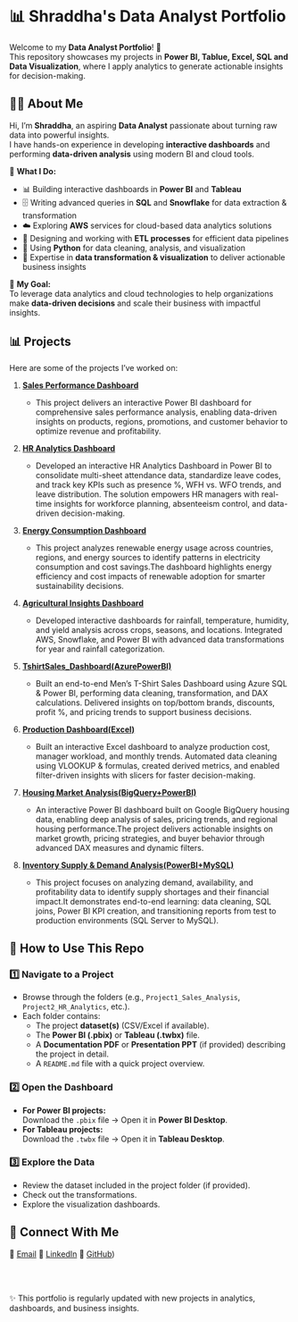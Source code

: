 # 📊 Shraddha's Data Analyst Portfolio  

Welcome to my **Data Analyst Portfolio**! 🚀  
This repository showcases my projects in **Power BI, Tablue, Excel, SQL and Data Visualization**, where I apply analytics to generate actionable insights for decision-making.

## 👩‍💻 About Me  

Hi, I’m **Shraddha**, an aspiring **Data Analyst** passionate about turning raw data into powerful insights.  
I have hands-on experience in developing **interactive dashboards** and performing **data-driven analysis** using modern BI and cloud tools.  

🔹 **What I Do:**  
- 📊 Building interactive dashboards in **Power BI** and **Tableau**  
- 🗄️ Writing advanced queries in **SQL** and **Snowflake** for data extraction & transformation  
- ☁️ Exploring **AWS** services for cloud-based data analytics solutions  
- 🔄 Designing and working with **ETL processes** for efficient data pipelines  
- 🐍 Using **Python** for data cleaning, analysis, and visualization  
- 📝 Expertise in **data transformation & visualization** to deliver actionable business insights  

🎯 **My Goal:**  
To leverage data analytics and cloud technologies to help organizations make **data-driven decisions** and scale their business with impactful insights.  

## 📊 Projects  

Here are some of the projects I’ve worked on:  

1. **[Sales Performance Dashboard](./Project1_Sales_Analysis/)**  
   - This project delivers an interactive Power BI dashboard for comprehensive sales performance analysis, enabling data-driven insights on products, regions, promotions, and customer behavior to optimize revenue and profitability.

2. **[HR Analytics Dashboard](./Project2_HR_Analytics/)**

   - Developed an interactive HR Analytics Dashboard in Power BI to consolidate multi-sheet attendance data, standardize leave codes, and track key KPIs such as presence %, WFH vs. WFO trends, and leave distribution. The solution empowers HR managers with real-time insights for workforce planning, absenteeism control, and data-driven decision-making.

3. **[Energy Consumption Dashboard](./Project3_Energy_Consumption_Analysis/)**

   - This project analyzes renewable energy usage across countries, regions, and energy sources to identify patterns in electricity consumption and cost savings.The dashboard highlights energy efficiency and cost impacts of renewable adoption for smarter sustainability decisions.
  
4. **[Agricultural Insights Dashboard](https://github.com/Shraddhamali2104/Shraddha-Data-Analyst-Portfolio/tree/main/Project4_Agricultural%20Insights%20Dashboard)**

   - Developed interactive dashboards for rainfall, temperature, humidity, and yield analysis across crops, seasons, and locations. Integrated AWS, Snowflake, and Power BI with advanced data transformations for year and rainfall categorization.

5. **[TshirtSales_Dashboard(AzurePowerBI)](./Project6_Excel_ProductionDashboard/)**

   - Built an end-to-end Men’s T-Shirt Sales Dashboard using Azure SQL & Power BI, performing data cleaning, transformation, and DAX calculations.
Delivered insights on top/bottom brands, discounts, profit %, and pricing trends to support business decisions.

6. **[Production Dashboard(Excel)](./Project6_Excel_ProductionDashboard/)**

   - Built an interactive Excel dashboard to analyze production cost, manager workload, and monthly trends. Automated data cleaning using VLOOKUP & formulas, created derived metrics, and enabled filter-driven insights with slicers for faster decision-making.

7. **[Housing Market Analysis(BigQuery+PowerBI)](https://github.com/Shraddhamali2104/Shraddha-Data-Analyst-Portfolio/tree/main/Project7_Housing%20Market%20Analysis(BigQuery%20%2B%20Power%20BI))**

   - An interactive Power BI dashboard built on Google BigQuery housing data, enabling deep analysis of sales, pricing trends, and regional housing performance.The project delivers actionable insights on market growth, pricing strategies, and buyer behavior through advanced DAX measures and dynamic filters.

8. **[Inventory Supply & Demand Analysis(PowerBI+MySQL)](./Project8_Inventory_Supply_Demand_Analysis)**

    - This project focuses on analyzing demand, availability, and profitability data to identify supply shortages and their financial impact.It demonstrates end-to-end learning: data cleaning, SQL joins, Power BI KPI creation, and transitioning reports from test to production environments (SQL Server to MySQL).  

   
  
## 📌 How to Use This Repo 

### 1️⃣ Navigate to a Project
- Browse through the folders (e.g., `Project1_Sales_Analysis`, `Project2_HR_Analytics`, etc.).
- Each folder contains:
  - The project **dataset(s)** (CSV/Excel if available).
  - The **Power BI (.pbix)** or **Tableau (.twbx)** file.
  - A **Documentation PDF** or **Presentation PPT** (if provided) describing the project in detail.
  - A `README.md` file with a quick project overview.

### 2️⃣ Open the Dashboard
- **For Power BI projects:**  
  Download the `.pbix` file → Open it in **Power BI Desktop**.  
- **For Tableau projects:**  
  Download the `.twbx` file → Open it in **Tableau Desktop**.  

### 3️⃣ Explore the Data
- Review the dataset included in the project folder (if provided).  
- Check out the transformations.
- Explore the visualization dashboards.


## 🤝 Connect With Me

📧 [Email](shraddhamalipeth789@gmail.com)
🔗 [LinkedIn](www.linkedin.com/in/shraddhamali21) 
🐙 [GitHub](https://github.com/Shraddhamali2104))  



<br>

<br>

✨ This portfolio is regularly updated with new projects in analytics, dashboards, and business insights.

